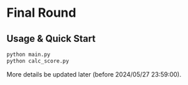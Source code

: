 # Final Round

## Usage & Quick Start

```bash
python main.py
python calc_score.py
```

More details be updated later (before 2024/05/27 23:59:00).